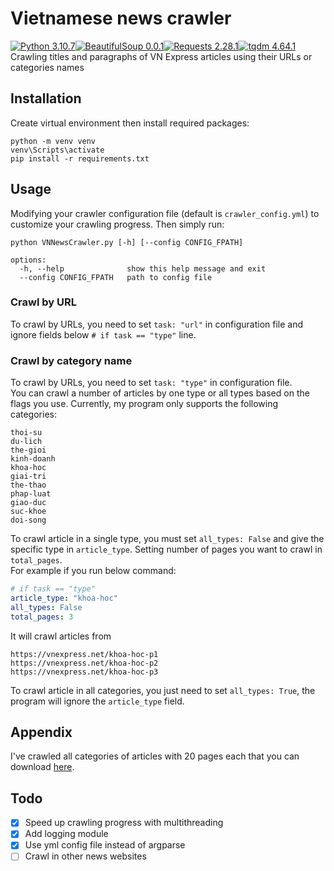 # Vietnamese news crawler
[![Python 3.10.7](https://img.shields.io/badge/python-3.10.7-blue)](https://www.python.org/downloads/release/python-3107/)[![BeautifulSoup 0.0.1](https://img.shields.io/badge/BeautifulSoup-0.0.1-purple)](https://pypi.org/project/bs4/)[![Requests 2.28.1](https://img.shields.io/badge/Requests-2.28.1-black)](https://pypi.org/project/requests/)[![tqdm 4.64.1](https://img.shields.io/badge/tqdm-4.64.1-orange)](https://pypi.org/project/tqdm/)   
Crawling titles and paragraphs of VN Express articles using their URLs or categories names 

## Installation
Create virtual environment then install required packages:
```
python -m venv venv
venv\Scripts\activate
pip install -r requirements.txt
```

## Usage
Modifying your crawler configuration file (default is `crawler_config.yml`) to customize your crawling progress. Then simply run:
```
python VNNewsCrawler.py [-h] [--config CONFIG_FPATH]

options:
  -h, --help              show this help message and exit
  --config CONFIG_FPATH   path to config file
```
### Crawl by URL
To crawl by URLs, you need to set `task: "url"` in configuration file and ignore fields below `# if task == "type"` line.

### Crawl by category name
To crawl by URLs, you need to set `task: "type"` in configuration file.  
You can crawl a number of articles by one type or all types based on the flags you use. Currently, my program only supports the following categories:
```
thoi-su
du-lich
the-gioi
kinh-doanh
khoa-hoc
giai-tri
the-thao
phap-luat
giao-duc
suc-khoe
doi-song
```  
To crawl article in a single type, you must set `all_types: False` and give the specific type in `article_type`. Setting number of pages you want to crawl in `total_pages`.  
For example if you run below command:  
```yaml
# if task == "type"
article_type: "khoa-hoc"
all_types: False
total_pages: 3
```  
It will crawl articles from
```
https://vnexpress.net/khoa-hoc-p1
https://vnexpress.net/khoa-hoc-p2
https://vnexpress.net/khoa-hoc-p3
```
To crawl article in all categories, you just need to set  `all_types: True`, the program will ignore the `article_type` field. 

## Appendix
I've crawled all categories of articles with 20 pages each that you can download [here](https://drive.google.com/file/d/1zgS3nldOGW90QKgumNtbarScqtycTLsz/view?usp=sharing).
## Todo
- [x] Speed up crawling progress with multithreading
- [x] Add logging module
- [x] Use yml config file instead of argparse
- [ ] Crawl in other news websites
